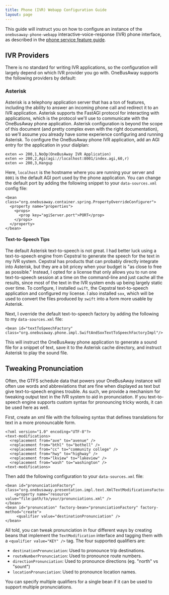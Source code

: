 ```yaml
---
title: Phone (IVR) Webapp Configuration Guide
layout: page
---
```


This guide will instruct you on how to configure an instance of the `onebusaway-phone-webapp` interactive-voice-response
(IVR) phone interface, as described in the [phone service feature guide](/features/phone-and-sms).

## IVR Providers

There is no standard for writing IVR applications, so the configuration will largely depend on which IVR provider you
go with.  OneBusAway supports the following providers by default:

### Asterisk

Asterisk is a telephony application server that has a ton of features, including the ability to answer an incoming
phone call and redirect it to an IVR application.  Asterisk supports the FastAGI protocol for interacting with
applications, which is the protocol we'll use to communicate with the OneBusAway phone application.  Asterisk
configuration is beyond the scope of this document (and pretty complex even with the right documentation), so we'll
assume you already have some experience configuring and running Asterisk.  To configure the OneBusAway phone IVR
application, add an AGI entry for the application in your dialplan:

~~~
exten => 200,1,NoOp(OneBusAway IVR Application)
exten => 200,2,Agi(agi://localhost:8001/index.agi,60,r)
exten => 200,3,Hangup
~~~

Here, `localhost` is the hostname where you are running your server and `8001` is the default AGI port used by
the phone application.  You can change the default port by adding the following snippet to your `data-sources.xml`
config file:

~~~
<bean class="org.onebusaway.container.spring.PropertyOverrideConfigurer">
  <property name="properties">
    <props>
      <prop key="agiServer.port">PORT</prop>
    </props>
  </property>
</bean>
~~~

#### Text-to-Speech Tips

The default Asterisk text-to-speech is not great.  I had better luck using a text-to-speech engine from Cepstral to
generate the speech for the text in my IVR system.  Cepstral has products that can probably directly integrate into
Asterisk, but they are a bit pricey when your budget is "as close to free as possible."  Instead, I opted for a license
that only allows you to run one text-to-speech session at a time on the command-line and just cache all the results,
since most of the text in the IVR system ends up being largely static over time.  To configure, I installed `swift`,
the Cepstral text-to-speech application and configured my license.  I also installed `sox`, which will be used to
convert the files produced by `swift` into a form more usable by Asterisk.

Next, I override the default text-to-speech factory by adding the following to my `data-sources.xml` file:

~~~
<bean id="textToSpeechFactory" class="org.onebusaway.phone.impl.SwiftAndSoxTextToSpeechFactoryImpl"/>
~~~

This will instruct the OneBusAway phone application to generate a sound file for a snippet of text, save it to the
Asterisk cache directory, and instruct Asterisk to play the sound file.

## Tweaking Pronunciation

Often, the GTFS schedule data that powers your OneBusAway instance will often use words and abbreviations that are fine
when displayed as text but give text-to-speech engines trouble.  As such, we provide a mechanism for tweaking output
text in the IVR system to aid in pronunciation.  If you text-to-speech engine supports custom syntax for pronouncing
tricky words, it can be used here as well.

First, create an xml file with the following syntax that defines translations for text in a more pronouncable form.

~~~
<?xml version="1.0" encoding="UTF-8"?>
<text-modifications>
  <replacement from="ave" to="avenue" />
  <replacement from="bthl" to="bothell" />
  <replacement from="cc" to="community college" />
  <replacement from="hwy" to="highway" />
  <replacement from="lkview" to="lakeview" />
  <replacement from="wash" to="washington" />
<text-modifications>
~~~

Then add the following configuration to your `data-sources.xml` file:

~~~
<bean id="pronunciationFactory" class="org.onebusaway.presentation.impl.text.XmlTextModificationsFactory">
    <property name="resource" value="file:path/to/your/pronunciations.xml" />
</bean>
<bean id="pronuncation" factory-bean="pronunciationFactory" factory-method="create">
     <qualifier value="destinationPronunciation" />
</bean>
~~~

All told, you can tweak pronunciation in four different ways by creating beans that implement the
`TextModification` interface and tagging
them with a `<qualifier value="KEY" />` tag.  The four supported qualifiers are:

* `destinationPronunciation`: Used to pronounce trip destinations.
* `routeNumberPronunciation`: Used to pronounce route numbers.
* `directionPronunciation`: Used to pronounce directions (eg. "north" vs "sount")
* `locationPronunciation`: Used to pronounce location names.

You can specify multiple qualifiers for a single bean if it can be used to support multiple pronunciations.